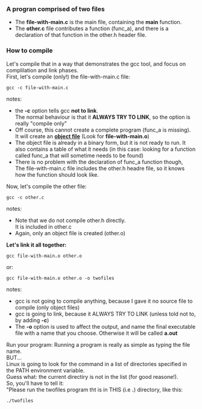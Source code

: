 ### A progran comprised of two files

- The **file-with-main.c** is the main file, containing the **main** function.
- The **other.c** file contributes a function (func_a), and there is a declaration of that function in the other.h header file.

### How to compile

Let's compile that in a way that demonstrates the gcc tool, and focus on complilation and link phases.  
First, let's compile (only!) the file-with-main.c file:
```
gcc -c file-with-main.c
```

notes:
- the **-c** option tells gcc **not to link**.  
The normal behaviour is that it **ALWAYS TRY TO LINK**, so the option is really "compile only"
- Off course, this cannot create a complete program (func_a is missing).  
It will create an [**object file**](https://en.wikipedia.org/wiki/Object_file) (Look for **file-with-main.o**)
- The object file is already in a binary form, but it is not ready to run. It also contains a table of what it needs (in this case: looking for a function called func_a that will sometime needs to be found)
- There is no problem with the declaration of func_a function though,  
The file-with-main.c file includes the other.h headre file, so it knows how the function should look like.

Now, let's compile the other file:
```
gcc -c other.c
```
notes:
- Note that we do not compile other.h directly.  
It is included in other.c
- Again, only an object file is created (other.o)

**Let's link it all together:**  
```
gcc file-with-main.o other.o
```
or:
```
gcc file-with-main.o other.o -o twofiles
```
notes:
- gcc is not going to compile anything, because I gave it no source file to compile (only object files)
- gcc is going to link, because it ALWAYS TRY TO LINK (unless told not to, by adding **-c**)
- The **-o** option is used to affect the output, and name the final executable file with a name that you choose. Otherwise it will be called **a.out**

Run your program:
Running a program is really as simple as typing the file name.  
BUT...  
Linux is going to look for the command in a list of directories specified in the PATH environment variable.  
Guess what: the current directiry is not in the list (for good reasone!).  
So, you'll have to tell it:  
"Please run the twofiles program tht is in THIS (i.e **.**) directory, like this:
```
./twofiles
```
